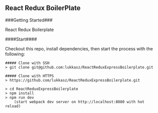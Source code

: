 ## React Redux BoilerPlate


###Getting Started###

React Redux Boilerplate

####Start####

Checkout this repo, install dependencies, then start the process with the following:
```
##### Clone with SSH
> git clone git@github.com:lukkasz/ReactReduxExpressBoilerplate.git

##### Clone with HTTPS
> https://github.com/lukkasz/ReactReduxExpressBoilerplate.git

> cd ReactReduxExpressBoilerplate
> npm install
> npm run dev 
	(start webpack dev server on http://localhost:8080 with hot reload)
```


